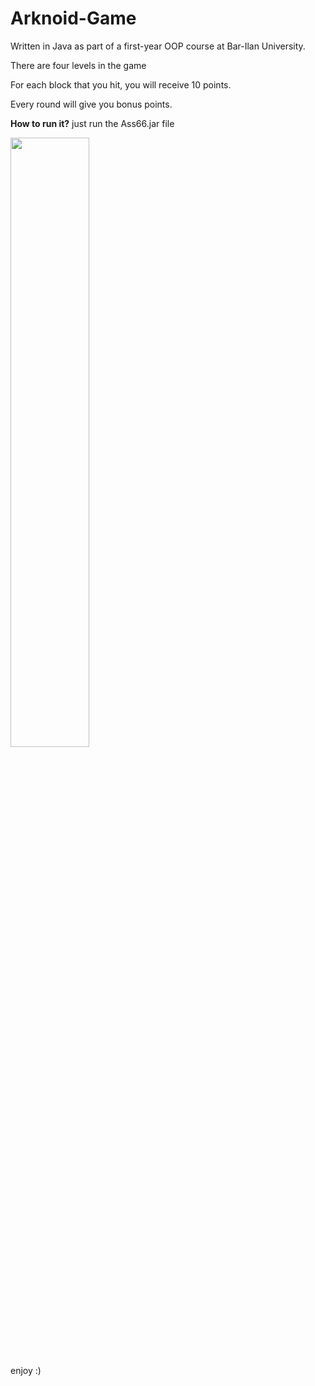 # Arknoid-Game
Written in Java as part of a first-year OOP course at Bar-Ilan University.

There are four levels in the game

For each block that you hit, you will receive 10 points.

Every round will give you bonus points.

**How to run it?** 
just run the Ass66.jar file

<img src="https://your-image-url.type" width="50%" height="50%">

enjoy :)
